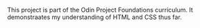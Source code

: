 This project is part of the Odin Project Foundations curriculum. It demonstraates my understanding of HTML and CSS thus far.